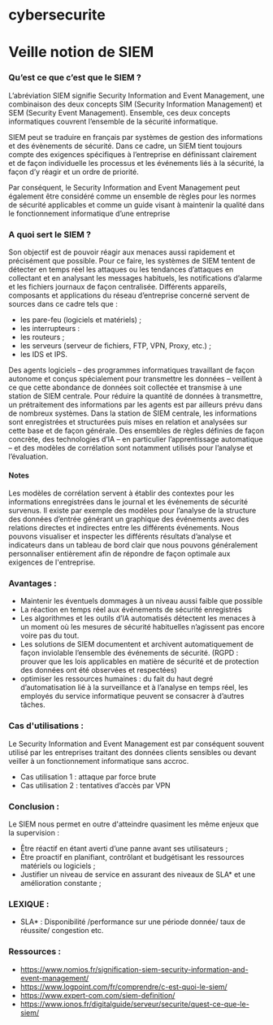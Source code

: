 # cybersecurite

# Veille notion de SIEM

### Qu’est ce que c’est que le SIEM ?

L’abréviation SIEM signifie Security Information and Event Management, une combinaison des deux concepts SIM (Security Information Management) et SEM (Security Event Management). Ensemble, ces deux concepts informatiques couvrent l’ensemble de la sécurité informatique. 

SIEM peut se traduire en français par systèmes de gestion des informations et des évènements de sécurité. Dans ce cadre, un SIEM tient toujours compte des exigences spécifiques à l’entreprise en définissant clairement et de façon individuelle les processus et les événements liés à la sécurité, la façon d’y réagir et un ordre de priorité. 

Par conséquent, le Security Information and Event Management peut également être considéré comme un ensemble de règles pour les normes de sécurité applicables et comme un guide visant à maintenir la qualité dans le fonctionnement informatique d’une entreprise

### A quoi sert le SIEM ?

Son objectif est de pouvoir réagir aux menaces aussi rapidement et précisément que possible. Pour ce faire, les systèmes de SIEM tentent de détecter en temps réel les attaques ou les tendances d’attaques en collectant et en analysant les messages habituels, les notifications d’alarme et les fichiers journaux de façon centralisée. Différents appareils, composants et applications du réseau d’entreprise concerné servent de sources dans ce cadre tels que :

- les pare-feu (logiciels et matériels) ;
- les interrupteurs :
- les routeurs ;
- les serveurs (serveur de fichiers, FTP, VPN, Proxy, etc.) ;
- les IDS et IPS.

Des agents logiciels – des programmes informatiques travaillant de façon autonome et conçus spécialement pour transmettre les données – veillent à ce que cette abondance de données soit collectée et transmise à une station de SIEM centrale. Pour réduire la quantité de données à transmettre, un prétraitement des informations par les agents est par ailleurs prévu dans de nombreux systèmes. Dans la station de SIEM centrale, les informations sont enregistrées et structurées puis mises en relation et analysées sur cette base et de façon générale. Des ensembles de règles définies de façon concrète, des technologies d’IA – en particulier l’apprentissage automatique – et des modèles de corrélation sont notamment utilisés pour l’analyse et l’évaluation.

#### Notes

Les modèles de corrélation servent à établir des contextes pour les informations enregistrées dans le journal et les événements de sécurité survenus. Il existe par exemple des modèles pour l’analyse de la structure des données d’entrée générant un graphique des événements avec des relations directes et indirectes entre les différents événements. Nous pouvons visualiser et inspecter les différents résultats d’analyse et indicateurs dans un tableau de bord clair que nous pouvons généralement personnaliser entièrement afin de répondre de façon optimale aux exigences de l'entreprise.

### Avantages :

- Maintenir les éventuels dommages à un niveau aussi faible que possible
- La réaction en temps réel aux événements de sécurité enregistrés 
- Les algorithmes et les outils d’IA automatisés détectent les menaces à un moment où les mesures de sécurité habituelles n’agissent pas encore voire pas du tout.
- Les solutions de SIEM documentent et archivent automatiquement de façon inviolable l’ensemble des événements de sécurité. (RGPD : prouver que les lois applicables en matière de sécurité et de protection des données ont été observées et respectées)
- optimiser les ressources humaines : du fait du haut degré d’automatisation lié à la surveillance et à l’analyse en temps réel, les employés du service informatique peuvent se consacrer à d’autres tâches.

### Cas d'utilisations :

Le Security Information and Event Management est par conséquent souvent utilisé par les entreprises traitant des données clients sensibles ou devant veiller à un fonctionnement informatique sans accroc.

- Cas utilisation 1 : attaque par force brute
- Cas utilisation 2 : tentatives d’accès par VPN

### Conclusion :

Le SIEM nous permet en outre d'atteindre quasiment les même enjeux que la supervision :

- Être réactif en étant averti d’une panne avant ses utilisateurs ;
- Être proactif en planifiant, contrôlant et budgétisant les ressources matériels ou logiciels ;
- Justifier un niveau de service en assurant des niveaux de SLA* et une amélioration constante ;

### LEXIQUE :

- SLA* : Disponibilité /performance sur une période donnée/ taux de réussite/ congestion etc.

### Ressources :

- https://www.nomios.fr/signification-siem-security-information-and-event-management/
- https://www.logpoint.com/fr/comprendre/c-est-quoi-le-siem/
- https://www.expert-com.com/siem-definition/
- https://www.ionos.fr/digitalguide/serveur/securite/quest-ce-que-le-siem/
